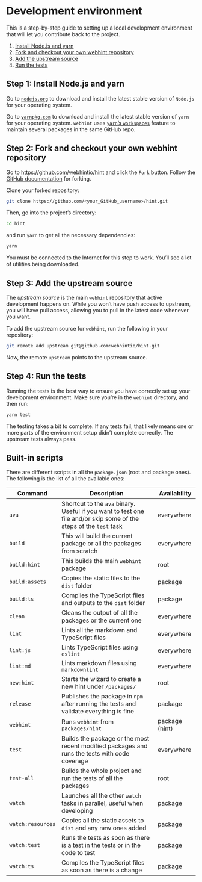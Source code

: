 # Development environment

This is a step-by-step guide to setting up a local development
environment that will let you contribute back to the project.

1. [Install Node.js and yarn](#step-1-install-nodejs-and-yarn)
2. [Fork and checkout your own webhint repository](#step-2-fork-and-checkout-your-own-webhint-repository)
3. [Add the upstream source](#step-3-add-the-upstream-source)
4. [Run the tests](#step-4-run-the-tests)

## Step 1: Install Node.js and yarn

Go to [`nodejs.org`][nodejs] to download and install the latest stable
version of `Node.js` for your operating system.

Go to [`yarnpkg.com`][yarnpkg] to download and install the latest stable
version of `yarn` for your operating system. `webhint` uses [`yarn`’s
`workspaces`][yarn workspaces] feature to maintain several packages in
the same GitHub repo.

## Step 2: Fork and checkout your own webhint repository

Go to <https://github.com/webhintio/hint> and click the `Fork` button.
Follow the [GitHub documentation][github fork docs] for forking.

Clone your forked repository:

```bash
git clone https://github.com/<your_GitHub_username>/hint.git
```

Then, go into the project’s directory:

```bash
cd hint
```

and run `yarn` to get all the necessary dependencies:

```bash
yarn
```

You must be connected to the Internet for this step to work. You’ll
see a lot of utilities being downloaded.

## Step 3: Add the upstream source

The *upstream source* is the main `webhint` repository that active
development happens on. While you won’t have push access to upstream,
you will have pull access, allowing you to pull in the latest code
whenever you want.

To add the upstream source for `webhint`, run the following in your
repository:

```bash
git remote add upstream git@github.com:webhintio/hint.git
```

Now, the remote `upstream` points to the upstream source.

## Step 4: Run the tests

Running the tests is the best way to ensure you have correctly set up
your development environment. Make sure you’re in the `webhint`
directory, and then run:

```bash
yarn test
```

The testing takes a bit to complete. If any tests fail, that
likely means one or more parts of the environment setup didn’t complete
correctly. The upstream tests always pass.

## Built-in scripts

There are different scripts in all the `package.json` (root and package
ones). The following is the list of all the available ones:

<!-- markdownlint-disable MD013 -->

| Command | Description | Availability |
| --------| ----------- | ------------ |
| `ava`   | Shortcut to the `ava` binary. Useful if you want to test one file and/or skip some of the steps of the `test` task | everywhere |
| `build` | This will build the current package or all the packages from scratch | everywhere |
| `build:hint` | This builds the main `webhint` package | root |
| `build:assets` | Copies the static files to the `dist` folder | package |
| `build:ts` | Compiles the TypeScript files and outputs to the `dist` folder | package |
| `clean` | Cleans the output of all the packages or the current one  | everywhere |
| `lint` | Lints all the markdown and TypeScript files | everywhere |
| `lint:js` | Lints TypeScript files using `eslint`  | everywhere |
| `lint:md` | Lints markdown files using `markdownlint` | everywhere |
| `new:hint`| Starts the wizard to create a new hint under `/packages/` | root |
| `release` | Publishes the package in `npm` after running the tests and validate everything is fine | package |
| `webhint` | Runs `webhint` from `packages/hint` | package (hint) |
| `test` | Builds the package or the most recent modified packages and runs the tests with code coverage | everywhere |
| `test-all` | Builds the whole project and run the tests of all the packages | root |
| `watch` | Launches all the other `watch` tasks in parallel, useful when developing | package |
| `watch:resources` | Copies all the static assets to `dist` and any new ones added | package |
| `watch:test` | Runs the tests as soon as there is a test in the tests or in the code to test | package |
| `watch:ts` | Compiles the TypeScript files as soon as there is a change | package |

<!-- markdownlint-enable MD013 -->

<!-- Link labels: -->

[github fork docs]: https://help.github.com/articles/fork-a-repo
[nodejs]: https://nodejs.org/en/download/current/
[npm]: https://www.npmjs.com/get-npm
[yarnpkg]: https://yarnpkg.com
[yarn workspaces]: https://yarnpkg.com/en/docs/workspaces
